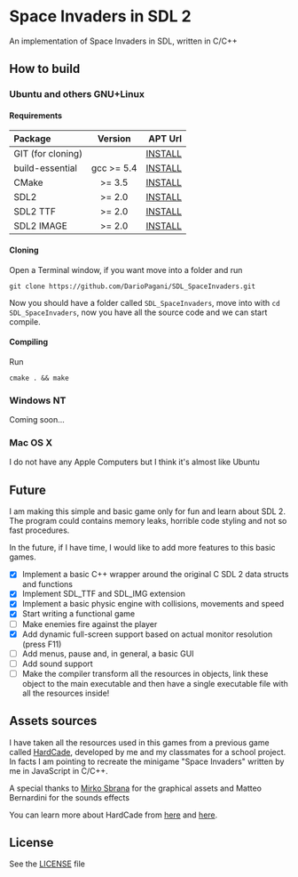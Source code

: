 # Space Invaders in SDL 2
An implementation of Space Invaders in SDL, written in C/C++

## How to build

### Ubuntu and others GNU+Linux
#### Requirements
| Package           | Version    | APT Url                                                                  |
|:------------------|:----------:|-------------------------------------------------------------------------:|
| GIT (for cloning) |            | [INSTALL](http://dariopagani.github.io/aptUrl.html?pkg=git)              |
| build-essential   | gcc >= 5.4 | [INSTALL](http://dariopagani.github.io/aptUrl.html?pkg=build-essential)  |
| CMake             | >= 3.5     | [INSTALL](http://dariopagani.github.io/aptUrl.html?pkg=cmake)            |
| SDL2              | >= 2.0     | [INSTALL](http://dariopagani.github.io/aptUrl.html?pkg=libsdl2-dev)      |
| SDL2 TTF          | >= 2.0     | [INSTALL](http://dariopagani.github.io/aptUrl.html?pkg=libsdl2-ttf-dev)  |
| SDL2 IMAGE        | >= 2.0     | [INSTALL](http://dariopagani.github.io/aptUrl.html?pkg=libsdl2-image-dev)|

#### Cloning
Open a Terminal window, if you want move into a folder and run
```
git clone https://github.com/DarioPagani/SDL_SpaceInvaders.git
```
Now you should have a folder called `SDL_SpaceInvaders`, move into with `cd SDL_SpaceInvaders`, now you have all the source code and we can start compile.

#### Compiling 
Run
```
cmake . && make
```

### Windows NT
Coming soon...
### Mac OS X
I do not have any Apple Computers but I think it's almost like Ubuntu

## Future
I am making this simple and basic game only for fun and learn about SDL 2. The program could contains memory leaks, horrible code styling and not so fast procedures.

In the future, if I have time, I would like to add more features to this basic games.

- [x] Implement a basic C++ wrapper around the original C SDL 2 data structs and functions
- [x] Implement SDL_TTF and SDL_IMG extension
- [x] Implement a basic physic engine with collisions, movements and speed
- [x] Start writing a functional game
- [ ] Make enemies fire against the player
- [x] Add dynamic full-screen support based on actual monitor resolution (press F11)
- [ ] Add menus, pause and, in general, a basic GUI
- [ ] Add sound support
- [ ] Make the compiler transform all the resources in objects, link these object to the main executable and then have a single executable file with all the resources inside!

## Assets sources
I have taken all the resources used in this games from a previous game called [HardCade](https://play.google.com/store/apps/details?id=com.capslock.hardcade), developed by me and my classmates for a school project. In facts I am pointing to recreate the minigame "Space Invaders" written by me in JavaScript in C/C++.

A special thanks to [Mirko Sbrana]() for the graphical assets and Matteo Bernardini for the sounds effects

You can learn more about HardCade from [here](http://cheli.site/#/post/hardcade) and [here](http://capslockja.com/).

## License
See the [LICENSE](LICENSE) file
